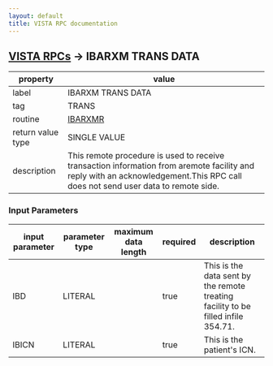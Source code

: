 ```yaml
---
layout: default
title: VISTA RPC documentation
---
```




## [VISTA RPCs](TableOfContent.md) &#8594; IBARXM TRANS DATA 

 property | value 
--- | --- 
 label | IBARXM TRANS DATA
 tag | TRANS
 routine | [IBARXMR](http://code.osehra.org/dox/Routine_IBARXMR_source.html)
 return value type | SINGLE VALUE
 description | This remote procedure is used to receive transaction information from aremote facility and reply with an acknowledgement.This RPC call does not send user data to remote side.

### Input Parameters

| input parameter | parameter type | maximum data length | required | description | 
| --- | --- | --- | --- | --- | 
| IBD | LITERAL |  | true | This is the data sent by the remote treating facility to be filled infile 354.71. | 
| IBICN | LITERAL |  | true | This is the patient's ICN. | 
